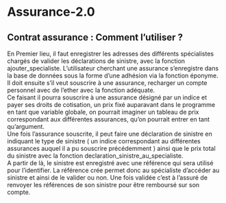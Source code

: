 # Assurance-2.0
## Contrat assurance : Comment l’utiliser ?
En Premier lieu, il faut enregistrer les adresses des différents spécialistes chargés de valider les déclarations de sinistre, avec la fonction ajouter_specialiste.
L’utilisateur cherchant une assurance s’enregistre dans la base de données sous la forme d’une adhésion via la fonction éponyme. Il doit ensuite s’il veut souscrire à une assurance, recharger un compte personnel avec de l’ether avec la fonction adéquate.<br /> Ce faisant il pourra souscrire à une assurance désigné par un indice et payer ses droits de cotisation, un prix fixé auparavant dans le programme en tant que variable globale, on pourrait imaginer un tableau de prix correspondant aux différentes assurances, qu’on pourrait entrer en tant qu’argument.<br /> Une fois  l’assurance souscrite, il peut faire une déclaration de sinistre en indiquant le type de sinistre ( un indice correspondant au différentes assurances auquel il a pu souscrire précédemment ) ainsi que le prix total du sinistre avec la fonction declaration_sinistre_au_specialiste.<br /> A partir de là, le sinistre est enregistré avec une référence qui sera utilisé pour l’identifier. La référence crée permet donc au spécialiste d’accéder au sinistre et ainsi de le valider ou non. Une fois validée c’est à l’assuré de renvoyer les références de son sinistre pour être remboursé sur son compte. 

